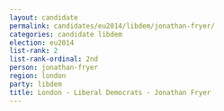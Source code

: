 ```yaml
---
layout: candidate
permalink: candidates/eu2014/libdem/jonathan-fryer/
categories: candidate libdem
election: eu2014
list-rank: 2
list-rank-ordinal: 2nd
person: jonathan-fryer
region: london
party: libdem
title: London - Liberal Democrats - Jonathan Fryer
---
```

